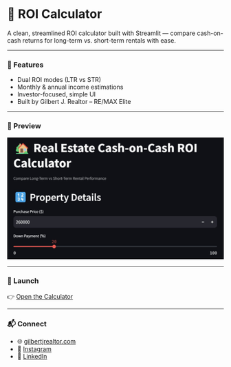 # 🏡 ROI Calculator

A clean, streamlined ROI calculator built with Streamlit — compare cash-on-cash returns for long-term vs. short-term rentals with ease.

---

### 🚀 Features
- Dual ROI modes (LTR vs STR)
- Monthly & annual income estimations
- Investor-focused, simple UI
- Built by Gilbert J. Realtor – RE/MAX Elite

---

### 📸 Preview

![ROI Calculator Screenshot](calculator_screenshot.jpg)


---

### 🔗 Launch
👉 [Open the Calculator](https://gilbertj-roi-calculator.streamlit.app/)

---

### 📬 Connect
- 🌐 [gilbertjrealtor.com](https://gilbertjrealtor.com)  
- 📸 [Instagram](https://instagram.com/gilbertj.realtor)  
- 💼 [LinkedIn](https://linkedin.com/in/gilbertjg)
